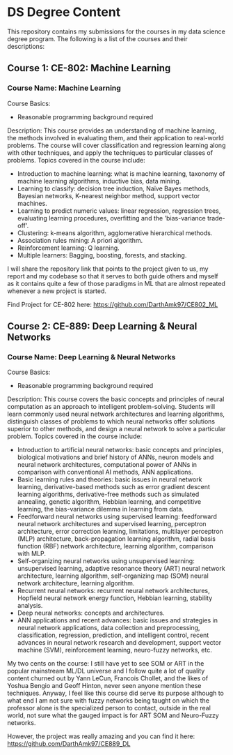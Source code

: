 # DS Degree Content

This repository contains my submissions for the courses in my data science degree program. The following is a list of the courses and their descriptions:

## Course 1: CE-802: Machine Learning

### Course Name: Machine Learning

Course Basics:
- Reasonable programming background required

Description:
This course provides an understanding of machine learning, the methods involved in evaluating them, and their application to real-world problems. The course will cover classification and regression learning along with other techniques, and apply the techniques to particular classes of problems. Topics covered in the course include:

- Introduction to machine learning: what is machine learning, taxonomy of machine learning algorithms, inductive bias, data mining.
- Learning to classify: decision tree induction, Naïve Bayes methods, Bayesian networks, K-nearest neighbor method, support vector machines.
- Learning to predict numeric values: linear regression, regression trees, evaluating learning procedures, overfitting and the 'bias-variance trade-off'.
- Clustering: k-means algorithm, agglomerative hierarchical methods.
- Association rules mining: A priori algorithm.
- Reinforcement learning: Q learning.
- Multiple learners: Bagging, boosting, forests, and stacking.

I will share the repository link that points to the project given to us, my report and my codebase so that it serves to both guide others and myself as it contains quite a few of those paradigms in ML that are almost repeated whenever a new project is started.

Find Project for CE-802 here: https://github.com/DarthAmk97/CE802_ML


## Course 2: CE-889: Deep Learning & Neural Networks

### Course Name: Deep Learning & Neural Networks

Course Basics:
- Reasonable programming background required

Description:
This course covers the basic concepts and principles of neural computation as an approach to intelligent problem-solving. Students will learn commonly used neural network architectures and learning algorithms, distinguish classes of problems to which neural networks offer solutions superior to other methods, and design a neural network to solve a particular problem. Topics covered in the course include:

- Introduction to artificial neural networks: basic concepts and principles, biological motivations and brief history of ANNs, neuron models and neural network architectures, computational power of ANNs in comparison with conventional AI methods, ANN applications.
- Basic learning rules and theories: basic issues in neural network learning, derivative-based methods such as error gradient descent learning algorithms, derivative-free methods such as simulated annealing, genetic algorithm, Hebbian learning, and competitive learning, the bias-variance dilemma in learning from data.
- Feedforward neural networks using supervised learning: feedforward neural network architectures and supervised learning, perceptron architecture, error correction learning, limitations, multilayer perceptron (MLP) architecture, back-propagation learning algorithm, radial basis function (RBF) network architecture, learning algorithm, comparison with MLP.
- Self-organizing neural networks using unsupervised learning: unsupervised learning, adaptive resonance theory (ART) neural network architecture, learning algorithm, self-organizing map (SOM) neural network architecture, learning algorithm.
- Recurrent neural networks: recurrent neural network architectures, Hopfield neural network energy function, Hebbian learning, stability analysis.
- Deep neural networks: concepts and architectures.
- ANN applications and recent advances: basic issues and strategies in neural network applications, data collection and preprocessing, classification, regression, prediction, and intelligent control, recent advances in neural network research and development, support vector machine (SVM), reinforcement learning, neuro-fuzzy networks, etc.

My two cents on the course:
I still have yet to see SOM or ART in the popular mainstream ML/DL universe and I follow quite a lot of quality content churned out by Yann LeCun, Francois Chollet, and the likes of Yoshua Bengio and Geoff Hinton, never seen anyone mention these techniques. Anyway, I feel like this course did serve its purpose although to what end I am not sure with fuzzy networks being taught on which the professor alone is the specialized person to contact, outside in the real world, not sure what the gauged impact is for ART SOM and Neuro-Fuzzy networks. 

However, the project was really amazing and you can find it here: https://github.com/DarthAmk97/CE889_DL
